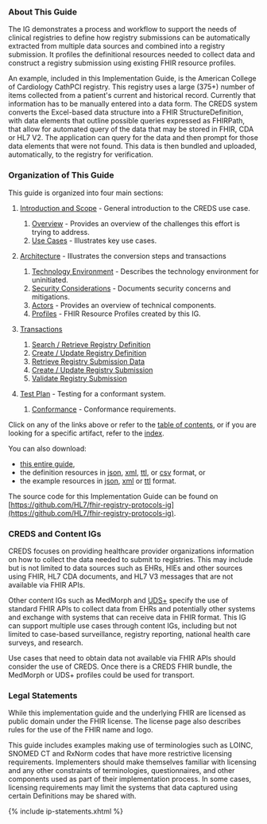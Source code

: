 ### About This Guide
The IG demonstrates a process and workflow to support the needs of clinical registries to define how registry submissions can be automatically extracted from multiple data sources and combined into a registry submission. It profiles the definitional resources needed to collect data and construct a registry submission using existing FHIR resource profiles.

An example, included in this Implementation Guide, is the American College of Cardiology CathPCI registry.  This registry uses a large (375+) number of items collected from a patient's current and historical record.  Currently that information has to be manually entered into a data form.  The CREDS system converts the Excel-based data structure into a FHIR StructureDefinition, with data elements that outline possible queries expressed as FHIRPath, that allow for automated query of the data that may be stored in FHIR, CDA or HL7 V2. The application can query for the data and then prompt for those data elements that were not found. This data is then bundled and uploaded, automatically, to the registry for verification. 

### Organization of This Guide
This guide is organized into four main sections:
1. [Introduction and Scope](introduction.html) - General introduction to the CREDS use case.
   1. [Overview](overview.html) - Provides an overview of the challenges this effort is trying to address.
   1. [Use Cases](use_cases.html) - Illustrates key use cases.

2. [Architecture](Architecture_and_Implementation.html) - Illustrates the conversion steps and transactions
   1. [Technology Environment](technology_environment.html) - Describes the technology environment for uninitiated.
   2. [Security Considerations](security_considerations.html) - Documents security concerns and mitigations.
   3. [Actors](actors.html) - Provides an overview of technical components.
   4. [Profiles](profiles_and_extensions.html) - FHIR Resource Profiles created by this IG.

3. [Transactions](transactions.html)
   1. [Search / Retrieve Registry Definition ](transaction-SRRD.html)
   2. [Create / Update Registry Definition ](transaction-CURD.html)
   3. [Retrieve Registry Submission Data ](transaction-RRSD.html)
   4. [Create / Update Registry Submission ](transaction-CURS.html)
   5. [Validate Registry Submission ](transaction-VRS.html)

4. [Test Plan](test_plan.html) - Testing for a conformant system.
   1. [Conformance](conformance.html) - Conformance requirements.

Click on any of the links above or refer to the [table of contents](toc.html), or if you are looking for a specific artifact, refer to the [index](artifacts.html).

You can also download:

* [this entire guide](full-ig.zip),
* the definition resources in [json](definitions.json.zip), [xml](definitions.xml.zip), [ttl](definitions.ttl.zip), or [csv](csvs.zip) format, or
* the example resources in [json](examples.json.zip), [xml](examples.xml.zip) or [ttl](examples.ttl.zip) format.

The source code for this Implementation Guide can be found on
[https://github.com/HL7/fhir-registry-protocols-ig](https://github.com/HL7/fhir-registry-protocols-ig).


### CREDS and Content IGs
CREDS focuses on providing healthcare provider organizations information on how to collect the data needed to submit to registries. This may include but is not limited to data sources such as EHRs, HIEs and other sources using FHIR, HL7 CDA documents, and HL7 V3 messages that are not available via FHIR APIs.

Other content IGs such as MedMorph and [UDS+](https://bphc.hrsa.gov/data-reporting/uds-training-and-technical-assistance/uds-frequently-asked-questions) specify the use of standard FHIR APIs to collect data from EHRs and potentially other systems and exchange with systems that can receive data in FHIR format. This IG can support multiple use cases through content IGs, including but not limited to case-based surveillance, registry reporting, national health care surveys, and research.

Use cases that need to obtain data not available via FHIR APIs should consider the use of CREDS. Once there is a CREDS FHIR bundle, the MedMorph or UDS+ profiles could be used for transport.

### Legal Statements
 While this implementation guide and the underlying FHIR are licensed as public domain under the FHIR license. The license page also describes rules for the use of the FHIR name and logo.

This guide includes examples making use of terminologies such as LOINC, SNOMED CT and RxNorm codes that have more restrictive licensing requirements. Implementers should make themselves familiar with licensing and any other constraints of terminologies, questionnaires, and other components used as part of their implementation process. In some cases, licensing requirements may limit the systems that data captured using certain Definitions may be shared with. 

{% include ip-statements.xhtml %}